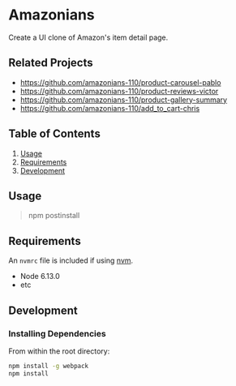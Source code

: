 # Amazonians
>
Create a UI clone of Amazon's item detail page.

## Related Projects

  - https://github.com/amazonians-110/product-carousel-pablo
  - https://github.com/amazonians-110/product-reviews-victor
  - https://github.com/amazonians-110/product-gallery-summary
  - https://github.com/amazonians-110/add_to_cart-chris

## Table of Contents

1. [Usage](#Usage)
1. [Requirements](#requirements)
1. [Development](#development)

## Usage

> npm postinstall

## Requirements

An `nvmrc` file is included if using [nvm](https://github.com/creationix/nvm).

- Node 6.13.0
- etc

## Development

### Installing Dependencies

From within the root directory:

```sh
npm install -g webpack
npm install
```

